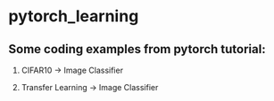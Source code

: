 # pytorch_learning

## Some coding examples from pytorch tutorial:

1. CIFAR10 -> Image Classifier

1. Transfer Learning -> Image Classifier


